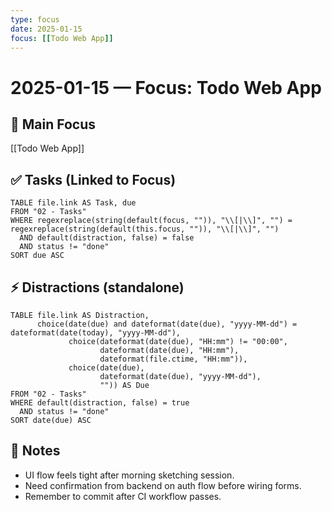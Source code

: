 ```yaml
---
type: focus
date: 2025-01-15
focus: [[Todo Web App]]
---
```


# 2025-01-15 — Focus: Todo Web App

## 🎯 Main Focus
[[Todo Web App]]

## ✅ Tasks (Linked to Focus)
```dataview
TABLE file.link AS Task, due
FROM "02 - Tasks"
WHERE regexreplace(string(default(focus, "")), "\\[|\\]", "") = regexreplace(string(default(this.focus, "")), "\\[|\\]", "")
  AND default(distraction, false) = false
  AND status != "done"
SORT due ASC
```

## ⚡ Distractions (standalone)
```dataview
TABLE file.link AS Distraction,
      choice(date(due) and dateformat(date(due), "yyyy-MM-dd") = dateformat(date(today), "yyyy-MM-dd"),
             choice(dateformat(date(due), "HH:mm") != "00:00",
                    dateformat(date(due), "HH:mm"),
                    dateformat(file.ctime, "HH:mm")),
             choice(date(due),
                    dateformat(date(due), "yyyy-MM-dd"),
                    "")) AS Due
FROM "02 - Tasks"
WHERE default(distraction, false) = true
  AND status != "done"
SORT date(due) ASC
```

## 🧠 Notes
- UI flow feels tight after morning sketching session.
- Need confirmation from backend on auth flow before wiring forms.
- Remember to commit after CI workflow passes.
